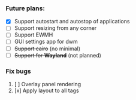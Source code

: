 ### Future plans:
- [x] Support autostart and autostop of applications
- [ ] Support resizing from any corner
- [ ] Support EWMH
- [ ] GUI settings app for dwm
- [ ] ~~Support cairo~~ (no minimal)
- [ ] ~~Support for **Wayland**~~ (not planned)

### Fix bugs
1. [ ] Overlay panel rendering
2. [x] Apply layout to all tags

